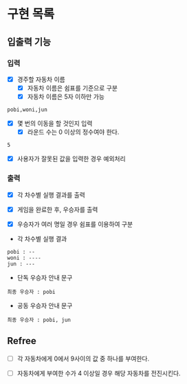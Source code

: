 # 구현 목록

## 입출력 기능

### 입력

-   [x] 경주할 자동차 이름
    -   [x] 자동차 이름은 쉼표를 기준으로 구분
    -   [x] 자동차 이름은 5자 이하만 가능
```
pobi,woni,jun
```
- [x] 몇 번의 이동을 할 것인지 입력
  - [x] 라운드 수는 0 이상의 정수여야 한다.
```
5
```
- [x] 사용자가 잘못된 값을 입력한 경우 예외처리

### 출력
- [x] 각 차수별 실행 결과를 출력
- [x] 게임을 완료한 후, 우승자를 출력
- [x] 우승자가 여러 명일 경우 쉼표를 이용하여 구분


- 각 차수별 실행 결과
```
pobi : --
woni : ----
jun : ---
```

- 단독 우승자 안내 문구

```
최종 우승자 : pobi
```

- 공동 우승자 안내 문구

```
최종 우승자 : pobi, jun
```

## Refree
- [ ] 각 자동차에게 0에서 9사이의 값 중 하나를 부여한다.
- [ ] 자동차에게 부여한 수가 4 이상일 경우 해당 자동차를 전진시킨다.
  